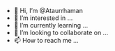 - 👋 Hi, I’m @Ataurrhaman
- 👀 I’m interested in ...
- 🌱 I’m currently learning ...
- 💞️ I’m looking to collaborate on ...
- 📫 How to reach me ...

<!---
Ataurrhaman/Ataurrhaman is a ✨ special ✨ repository because its `README.md` (this file) appears on your GitHub profile.
You can click the Preview link to take a look at your changes.
--->
